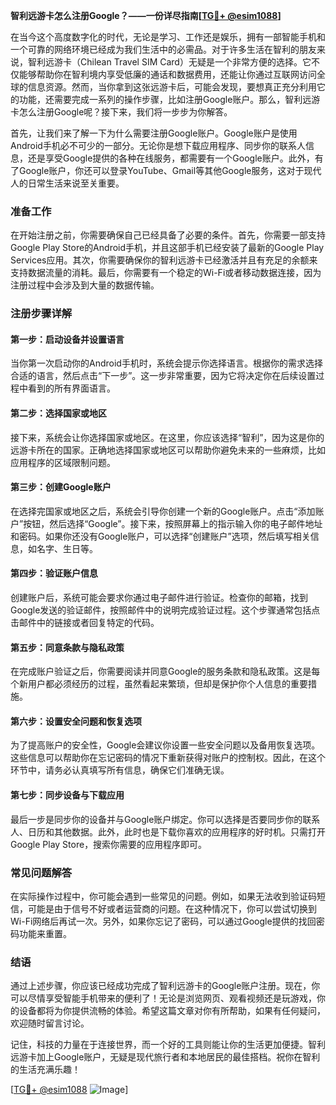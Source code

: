 **智利远游卡怎么注册Google？——一份详尽指南[[TG💪+ @esim1088](https://t.me/s/esim1088)]**

在当今这个高度数字化的时代，无论是学习、工作还是娱乐，拥有一部智能手机和一个可靠的网络环境已经成为我们生活中的必需品。对于许多生活在智利的朋友来说，智利远游卡（Chilean Travel SIM Card）无疑是一个非常方便的选择。它不仅能够帮助你在智利境内享受低廉的通话和数据费用，还能让你通过互联网访问全球的信息资源。然而，当你拿到这张远游卡后，可能会发现，要想真正充分利用它的功能，还需要完成一系列的操作步骤，比如注册Google账户。那么，智利远游卡怎么注册Google呢？接下来，我们将一步步为你解答。

首先，让我们来了解一下为什么需要注册Google账户。Google账户是使用Android手机必不可少的一部分。无论你是想下载应用程序、同步你的联系人信息，还是享受Google提供的各种在线服务，都需要有一个Google账户。此外，有了Google账户，你还可以登录YouTube、Gmail等其他Google服务，这对于现代人的日常生活来说至关重要。

### 准备工作

在开始注册之前，你需要确保自己已经具备了必要的条件。首先，你需要一部支持Google Play Store的Android手机，并且这部手机已经安装了最新的Google Play Services应用。其次，你需要确保你的智利远游卡已经激活并且有充足的余额来支持数据流量的消耗。最后，你需要有一个稳定的Wi-Fi或者移动数据连接，因为注册过程中会涉及到大量的数据传输。

### 注册步骤详解

#### 第一步：启动设备并设置语言

当你第一次启动你的Android手机时，系统会提示你选择语言。根据你的需求选择合适的语言，然后点击“下一步”。这一步非常重要，因为它将决定你在后续设置过程中看到的所有界面语言。

#### 第二步：选择国家或地区

接下来，系统会让你选择国家或地区。在这里，你应该选择“智利”，因为这是你的远游卡所在的国家。正确地选择国家或地区可以帮助你避免未来的一些麻烦，比如应用程序的区域限制问题。

#### 第三步：创建Google账户

在选择完国家或地区之后，系统会引导你创建一个新的Google账户。点击“添加账户”按钮，然后选择“Google”。接下来，按照屏幕上的指示输入你的电子邮件地址和密码。如果你还没有Google账户，可以选择“创建账户”选项，然后填写相关信息，如名字、生日等。

#### 第四步：验证账户信息

创建账户后，系统可能会要求你通过电子邮件进行验证。检查你的邮箱，找到Google发送的验证邮件，按照邮件中的说明完成验证过程。这个步骤通常包括点击邮件中的链接或者回复特定的代码。

#### 第五步：同意条款与隐私政策

在完成账户验证之后，你需要阅读并同意Google的服务条款和隐私政策。这是每个新用户都必须经历的过程，虽然看起来繁琐，但却是保护你个人信息的重要措施。

#### 第六步：设置安全问题和恢复选项

为了提高账户的安全性，Google会建议你设置一些安全问题以及备用恢复选项。这些信息可以帮助你在忘记密码的情况下重新获得对账户的控制权。因此，在这个环节中，请务必认真填写所有信息，确保它们准确无误。

#### 第七步：同步设备与下载应用

最后一步是同步你的设备并与Google账户绑定。你可以选择是否要同步你的联系人、日历和其他数据。此外，此时也是下载你喜欢的应用程序的好时机。只需打开Google Play Store，搜索你需要的应用程序即可。

### 常见问题解答

在实际操作过程中，你可能会遇到一些常见的问题。例如，如果无法收到验证码短信，可能是由于信号不好或者运营商的问题。在这种情况下，你可以尝试切换到Wi-Fi网络后再试一次。另外，如果你忘记了密码，可以通过Google提供的找回密码功能来重置。

### 结语

通过上述步骤，你应该已经成功完成了智利远游卡的Google账户注册。现在，你可以尽情享受智能手机带来的便利了！无论是浏览网页、观看视频还是玩游戏，你的设备都将为你提供流畅的体验。希望这篇文章对你有所帮助，如果有任何疑问，欢迎随时留言讨论。

记住，科技的力量在于连接世界，而一个好的工具则能让你的生活更加便捷。智利远游卡加上Google账户，无疑是现代旅行者和本地居民的最佳搭档。祝你在智利的生活充满乐趣！

[[TG💪+ @esim1088](https://t.me/s/esim1088) ![Image](https://i.postimg.cc/4NQfJmqS/Snipaste-2025-05-13-00-14-12.png)]